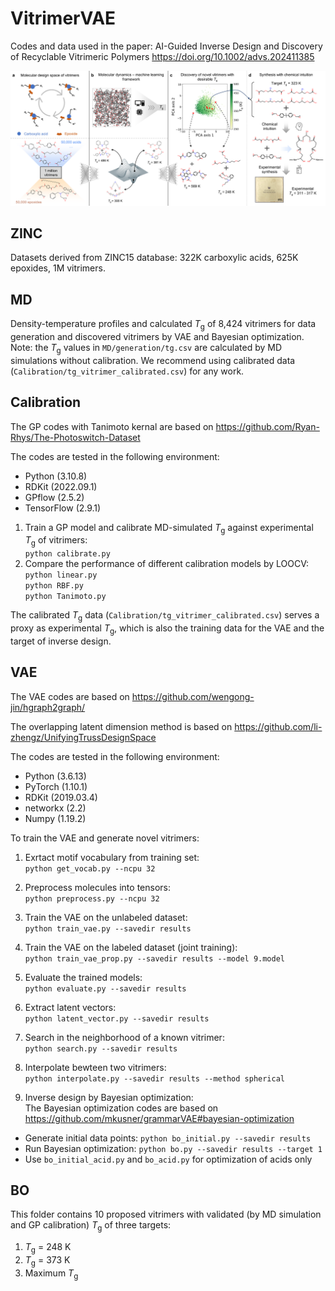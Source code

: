 # VitrimerVAE
Codes and data used in the paper: AI-Guided Inverse Design and Discovery of Recyclable Vitrimeric Polymers https://doi.org/10.1002/advs.202411385

<img src="overview.png">

## ZINC
Datasets derived from ZINC15 database: 322K carboxylic acids, 625K epoxides, 1M vitrimers.

## MD
Density-temperature profiles and calculated *T*<sub>g</sub> of 8,424 vitrimers for data generation and discovered vitrimers by VAE and Bayesian optimization. Note: the *T*<sub>g</sub> values in `MD/generation/tg.csv` are calculated by MD simulations without calibration. We recommend using calibrated data (`Calibration/tg_vitrimer_calibrated.csv`) for any work.

## Calibration
The GP codes with Tanimoto kernal are based on https://github.com/Ryan-Rhys/The-Photoswitch-Dataset

The codes are tested in the following environment:
 - Python (3.10.8)
 - RDKit (2022.09.1)
 - GPflow (2.5.2)
 - TensorFlow (2.9.1)

1. Train a GP model and calibrate MD-simulated *T*<sub>g</sub> against experimental *T*<sub>g</sub> of vitrimers:\
`python calibrate.py`
2. Compare the performance of different calibration models by LOOCV:\
`python linear.py`\
`python RBF.py`\
`python Tanimoto.py`

The calibrated *T*<sub>g</sub> data (`Calibration/tg_vitrimer_calibrated.csv`) serves a proxy as experimental *T*<sub>g</sub>, which is also the training data for the VAE and the target of inverse design.

## VAE
The VAE codes are based on https://github.com/wengong-jin/hgraph2graph/

The overlapping latent dimension method is based on https://github.com/li-zhengz/UnifyingTrussDesignSpace

The codes are tested in the following environment:
 - Python (3.6.13)
 - PyTorch (1.10.1)
 - RDKit (2019.03.4)
 - networkx (2.2)
 - Numpy (1.19.2)

To train the VAE and generate novel vitrimers:
1. Exrtact motif vocabulary from training set:\
`python get_vocab.py --ncpu 32`

2. Preprocess molecules into tensors:\
`python preprocess.py --ncpu 32`

3. Train the VAE on the unlabeled dataset:\
`python train_vae.py --savedir results`

4. Train the VAE on the labeled dataset (joint training):\
`python train_vae_prop.py --savedir results --model 9.model`

5. Evaluate the trained models:\
`python evaluate.py --savedir results`

6. Extract latent vectors:\
`python latent_vector.py --savedir results`

7. Search in the neighborhood of a known vitrimer:\
`python search.py --savedir results`

8. Interpolate bewteen two vitrimers:\
`python interpolate.py --savedir results --method spherical`

9. Inverse design by Bayesian optimization:\
The Bayesian optimization codes are based on https://github.com/mkusner/grammarVAE#bayesian-optimization

 - Generate initial data points: `python bo_initial.py --savedir results`
 - Run Bayesian optimization: `python bo.py --savedir results --target 1`
 - Use `bo_initial_acid.py` and `bo_acid.py` for optimization of acids only

## BO
This folder contains 10 proposed vitrimers with validated (by MD simulation and GP calibration) *T*<sub>g</sub> of three targets:

1. *T*<sub>g</sub> = 248 K
2. *T*<sub>g</sub> = 373 K
3. Maximum *T*<sub>g</sub>
